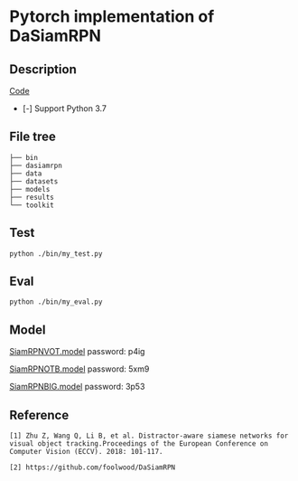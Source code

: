 # Pytorch implementation of DaSiamRPN
## Description

[Code](https://github.com/HonglinChu/DaSiamRPN)

- [-] Support Python 3.7

## File tree
```
├── bin
├── dasiamrpn
├── data
├── datasets
├── models
├── results
└── toolkit
```

## Test
```
python ./bin/my_test.py
```

## Eval
```
python ./bin/my_eval.py
```

## Model

[SiamRPNVOT.model](https://pan.baidu.com/s/1V7GMgurufuILhzTSJ4LsYA) password: p4ig

[SiamRPNOTB.model](https://pan.baidu.com/s/1mpXaIDcf0HXf3vMccaSriw) password: 5xm9

[SiamRPNBIG.model](https://pan.baidu.com/s/1D-8Ke0xnTUiNtbCIegKfjg) password: 3p53 

## Reference
```
[1] Zhu Z, Wang Q, Li B, et al. Distractor-aware siamese networks for visual object tracking.Proceedings of the European Conference on Computer Vision (ECCV). 2018: 101-117.

[2] https://github.com/foolwood/DaSiamRPN
```
